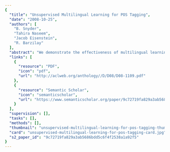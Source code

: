 ```yaml
---
{
  "title": "Unsupervised Multilingual Learning for POS Tagging",
  "date": "2008-10-25",
  "authors": [
    "B. Snyder",
    "Tahira Naseem",
    "Jacob Eisenstein",
    "R. Barzilay"
  ],
  "abstract": "We demonstrate the effectiveness of multilingual learning for unsupervised part-of-speech tagging. The key hypothesis of multilingual learning is that by combining cues from multiple languages, the structure of each becomes more apparent. We formulate a hierarchical Bayesian model for jointly predicting bilingual streams of part-of-speech tags. The model learns language-specific features while capturing cross-lingual patterns in tag distribution for aligned words. Once the parameters of our model have been learned on bilingual parallel data, we evaluate its performance on a held-out monolingual test set. Our evaluation on six pairs of languages shows consistent and significant performance gains over a state-of-the-art monolingual baseline. For one language pair, we observe a relative reduction in error of 53%.",
  "links": [
    {
      "resource": "PDF",
      "icon": "pdf",
      "url": "http://aclweb.org/anthology//D/D08/D08-1109.pdf"
    },
    {
      "resource": "Semantic Scholar",
      "icon": "semanticscholar",
      "url": "https://www.semanticscholar.org/paper/9c72719fa829a3ab5686bdd5c6f4f2538a1a92f5"
    }
  ],
  "supervision": [],
  "tasks": [],
  "methods": [],
  "thumbnail": "unsupervised-multilingual-learning-for-pos-tagging-thumb.jpg",
  "card": "unsupervised-multilingual-learning-for-pos-tagging-card.jpg",
  "s2_paper_id": "9c72719fa829a3ab5686bdd5c6f4f2538a1a92f5"
}
---
```


